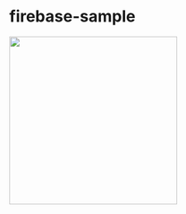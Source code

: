 # firebase-sample
<image width="300" src="https://user-images.githubusercontent.com/64339483/135815576-c68b7a60-4d53-41ac-978e-edab31bc40cb.png"> 
